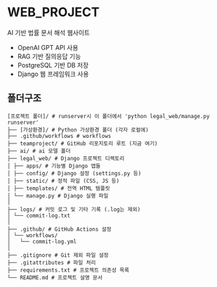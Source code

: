 # WEB_PROJECT

AI 기반 법률 문서 해석 웹사이트  
- OpenAI GPT API 사용  
- RAG 기반 질의응답 기능  
- PostgreSQL 기반 DB 저장  
- Django 웹 프레임워크 사용  

## 폴더구조
```
[프로젝트 폴더]/ # runserver시 이 폴더에서 'python legal_web/manage.py runserver'
├── [가상환경]/ # Python 가상환경 폴더 (각자 로컬에)
├── .github/workflows # workflows
├── teamproject/ # GitHub 리포지토리 루트 (지금 여기)
├── ai/ # ai 모델 폴더
├── legal_web/ # Django 프로젝트 디렉토리
│ ├── apps/ # 기능별 Django 앱들
│ ├── config/ # Django 설정 (settings.py 등)
│ ├── static/ # 정적 파일 (CSS, JS 등)
│ ├── templates/ # 전역 HTML 템플릿
│ └── manage.py # Django 실행 파일
│
├── logs/ # 커밋 로그 및 기타 기록 (.log는 제외)
│ └── commit-log.txt
│
├── .github/ # GitHub Actions 설정
│ └── workflows/
│   └── commit-log.yml
│
├── .gitignore # Git 제외 파일 설정
├── .gitattributes # 파일 처리
├── requirements.txt # 프로젝트 의존성 목록
└── README.md # 프로젝트 설명 문서
```
